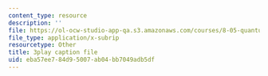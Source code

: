 ```yaml
---
content_type: resource
description: ''
file: https://ol-ocw-studio-app-qa.s3.amazonaws.com/courses/8-05-quantum-physics-ii-fall-2013/eba57ee784d95007ab04bb7049adb5df_7Nrymx1ULis.vtt
file_type: application/x-subrip
resourcetype: Other
title: 3play caption file
uid: eba57ee7-84d9-5007-ab04-bb7049adb5df
---
```

